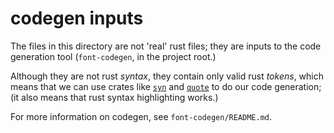 # codegen inputs

The files in this directory are not 'real' rust files; they are inputs to the
code generation tool (`font-codegen`, in the project root.)

Although they are not rust *syntax*, they contain only valid rust *tokens*,
which means that we can use crates like [`syn`] and [`quote`] to do our code
generation; (it also means that rust syntax highlighting works.)

For more information on codegen, see `font-codegen/README.md`.


[`syn`]: http://docs.rs/syn/
[`quote`]: http://docs.rs/quote/
